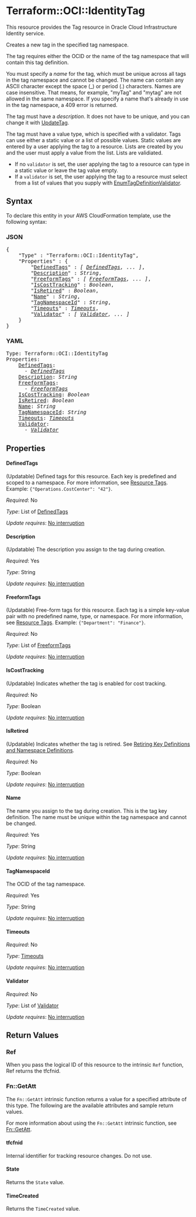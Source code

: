 # Terraform::OCI::IdentityTag

This resource provides the Tag resource in Oracle Cloud Infrastructure Identity service.

Creates a new tag in the specified tag namespace.

The tag requires either the OCID or the name of the tag namespace that will contain this 
tag definition.

You must specify a *name* for the tag, which must be unique across all tags in the tag namespace
and cannot be changed. The name can contain any ASCII character except the space (_) or period (.) characters.
Names are case insensitive. That means, for example, "myTag" and "mytag" are not allowed in the same namespace.
If you specify a name that's already in use in the tag namespace, a 409 error is returned.

The tag must have a *description*. It does not have to be unique, and you can change it with
[UpdateTag](https://docs.cloud.oracle.com/iaas/api/#/en/identity/latest/Tag/UpdateTag).

The tag must have a value type, which is specified with a validator. Tags can use either a 
static value or a list of possible values. Static values are entered by a user applying the tag
to a resource. Lists are created by you and the user must apply a value from the list. Lists 
are validiated. 

* If no `validator` is set, the user applying the tag to a resource can type in a static 
value or leave the tag value empty. 
* If a `validator` is set, the user applying the tag to a resource must select from a list
of values that you supply with [EnumTagDefinitionValidator](https://docs.cloud.oracle.com/iaas/api/#/en/identity/latest/datatypes/EnumTagDefinitionValidator).

## Syntax

To declare this entity in your AWS CloudFormation template, use the following syntax:

### JSON

<pre>
{
    "Type" : "Terraform::OCI::IdentityTag",
    "Properties" : {
        "<a href="#definedtags" title="DefinedTags">DefinedTags</a>" : <i>[ <a href="definedtags.md">DefinedTags</a>, ... ]</i>,
        "<a href="#description" title="Description">Description</a>" : <i>String</i>,
        "<a href="#freeformtags" title="FreeformTags">FreeformTags</a>" : <i>[ <a href="freeformtags.md">FreeformTags</a>, ... ]</i>,
        "<a href="#iscosttracking" title="IsCostTracking">IsCostTracking</a>" : <i>Boolean</i>,
        "<a href="#isretired" title="IsRetired">IsRetired</a>" : <i>Boolean</i>,
        "<a href="#name" title="Name">Name</a>" : <i>String</i>,
        "<a href="#tagnamespaceid" title="TagNamespaceId">TagNamespaceId</a>" : <i>String</i>,
        "<a href="#timeouts" title="Timeouts">Timeouts</a>" : <i><a href="timeouts.md">Timeouts</a></i>,
        "<a href="#validator" title="Validator">Validator</a>" : <i>[ <a href="validator.md">Validator</a>, ... ]</i>
    }
}
</pre>

### YAML

<pre>
Type: Terraform::OCI::IdentityTag
Properties:
    <a href="#definedtags" title="DefinedTags">DefinedTags</a>: <i>
      - <a href="definedtags.md">DefinedTags</a></i>
    <a href="#description" title="Description">Description</a>: <i>String</i>
    <a href="#freeformtags" title="FreeformTags">FreeformTags</a>: <i>
      - <a href="freeformtags.md">FreeformTags</a></i>
    <a href="#iscosttracking" title="IsCostTracking">IsCostTracking</a>: <i>Boolean</i>
    <a href="#isretired" title="IsRetired">IsRetired</a>: <i>Boolean</i>
    <a href="#name" title="Name">Name</a>: <i>String</i>
    <a href="#tagnamespaceid" title="TagNamespaceId">TagNamespaceId</a>: <i>String</i>
    <a href="#timeouts" title="Timeouts">Timeouts</a>: <i><a href="timeouts.md">Timeouts</a></i>
    <a href="#validator" title="Validator">Validator</a>: <i>
      - <a href="validator.md">Validator</a></i>
</pre>

## Properties

#### DefinedTags

(Updatable) Defined tags for this resource. Each key is predefined and scoped to a namespace. For more information, see [Resource Tags](https://docs.cloud.oracle.com/iaas/Content/General/Concepts/resourcetags.htm).  Example: `{"Operations.CostCenter": "42"}`.

_Required_: No

_Type_: List of <a href="definedtags.md">DefinedTags</a>

_Update requires_: [No interruption](https://docs.aws.amazon.com/AWSCloudFormation/latest/UserGuide/using-cfn-updating-stacks-update-behaviors.html#update-no-interrupt)

#### Description

(Updatable) The description you assign to the tag during creation.

_Required_: Yes

_Type_: String

_Update requires_: [No interruption](https://docs.aws.amazon.com/AWSCloudFormation/latest/UserGuide/using-cfn-updating-stacks-update-behaviors.html#update-no-interrupt)

#### FreeformTags

(Updatable) Free-form tags for this resource. Each tag is a simple key-value pair with no predefined name, type, or namespace. For more information, see [Resource Tags](https://docs.cloud.oracle.com/iaas/Content/General/Concepts/resourcetags.htm).  Example: `{"Department": "Finance"}`.

_Required_: No

_Type_: List of <a href="freeformtags.md">FreeformTags</a>

_Update requires_: [No interruption](https://docs.aws.amazon.com/AWSCloudFormation/latest/UserGuide/using-cfn-updating-stacks-update-behaviors.html#update-no-interrupt)

#### IsCostTracking

(Updatable) Indicates whether the tag is enabled for cost tracking.

_Required_: No

_Type_: Boolean

_Update requires_: [No interruption](https://docs.aws.amazon.com/AWSCloudFormation/latest/UserGuide/using-cfn-updating-stacks-update-behaviors.html#update-no-interrupt)

#### IsRetired

(Updatable) Indicates whether the tag is retired. See [Retiring Key Definitions and Namespace Definitions](https://docs.us-phoenix-1.oraclecloud.com/Content/Identity/Concepts/taggingoverview.htm#Retiring).

_Required_: No

_Type_: Boolean

_Update requires_: [No interruption](https://docs.aws.amazon.com/AWSCloudFormation/latest/UserGuide/using-cfn-updating-stacks-update-behaviors.html#update-no-interrupt)

#### Name

The name you assign to the tag during creation. This is the tag key definition. The name must be unique within the tag namespace and cannot be changed.

_Required_: Yes

_Type_: String

_Update requires_: [No interruption](https://docs.aws.amazon.com/AWSCloudFormation/latest/UserGuide/using-cfn-updating-stacks-update-behaviors.html#update-no-interrupt)

#### TagNamespaceId

The OCID of the tag namespace.

_Required_: Yes

_Type_: String

_Update requires_: [No interruption](https://docs.aws.amazon.com/AWSCloudFormation/latest/UserGuide/using-cfn-updating-stacks-update-behaviors.html#update-no-interrupt)

#### Timeouts

_Required_: No

_Type_: <a href="timeouts.md">Timeouts</a>

_Update requires_: [No interruption](https://docs.aws.amazon.com/AWSCloudFormation/latest/UserGuide/using-cfn-updating-stacks-update-behaviors.html#update-no-interrupt)

#### Validator

_Required_: No

_Type_: List of <a href="validator.md">Validator</a>

_Update requires_: [No interruption](https://docs.aws.amazon.com/AWSCloudFormation/latest/UserGuide/using-cfn-updating-stacks-update-behaviors.html#update-no-interrupt)

## Return Values

### Ref

When you pass the logical ID of this resource to the intrinsic `Ref` function, Ref returns the tfcfnid.

### Fn::GetAtt

The `Fn::GetAtt` intrinsic function returns a value for a specified attribute of this type. The following are the available attributes and sample return values.

For more information about using the `Fn::GetAtt` intrinsic function, see [Fn::GetAtt](https://docs.aws.amazon.com/AWSCloudFormation/latest/UserGuide/intrinsic-function-reference-getatt.html).

#### tfcfnid

Internal identifier for tracking resource changes. Do not use.

#### State

Returns the <code>State</code> value.

#### TimeCreated

Returns the <code>TimeCreated</code> value.

